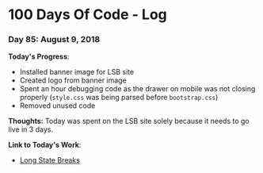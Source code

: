 # 100 Days Of Code - Log

### Day 85: August 9, 2018

**Today's Progress**: 
* Installed banner image for LSB site
* Created logo from banner image 
* Spent an hour debugging code as the drawer on mobile was not closing properly (`style.css` was being parsed before `bootstrap.css`)
* Removed unused code

**Thoughts:** 
Today was spent on the LSB site solely because it needs to go live in 3 days.

**Link  to Today's Work**:
* [Long State Breaks](https://js-goose.github.io/long-state-breaks/)
